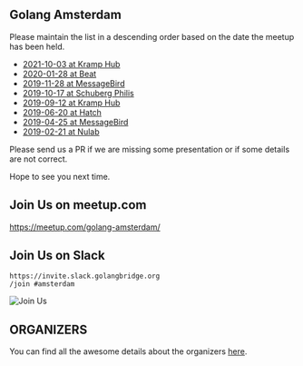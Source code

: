 Golang Amsterdam
----------------

Please maintain the list in a descending order based on the date the meetup has been held.

* [2021-10-03 at Kramp Hub](2021-10-13@kramphub/README.md)
* [2020-01-28 at Beat](2020-01-28@beat/README.md)
* [2019-11-28 at MessageBird](2019-11-28@messagebird/README.md)
* [2019-10-17 at Schuberg Philis](2019-10-17@schuberg-philis/README.md)
* [2019-09-12 at Kramp Hub](2019-09-12@kramphub/README.md)
* [2019-06-20 at Hatch](2019-06-20@hatch/README.md)
* [2019-04-25 at MessageBird](2019-04-25@messagebird/README.md)
* [2019-02-21 at Nulab](2019-02-21@nulab/README.md)

Please send us a PR if we are missing some presentation or if some details are not correct.

Hope to see you next time.

Join Us on meetup.com
---------------------

https://meetup.com/golang-amsterdam/

Join Us on Slack
-----------------

```
https://invite.slack.golangbridge.org
/join #amsterdam
```

![Join Us](qr.png?raw=true "QR Code")

ORGANIZERS
----------

You can find all the awesome details about the organizers [here](ORGANIZERS).
